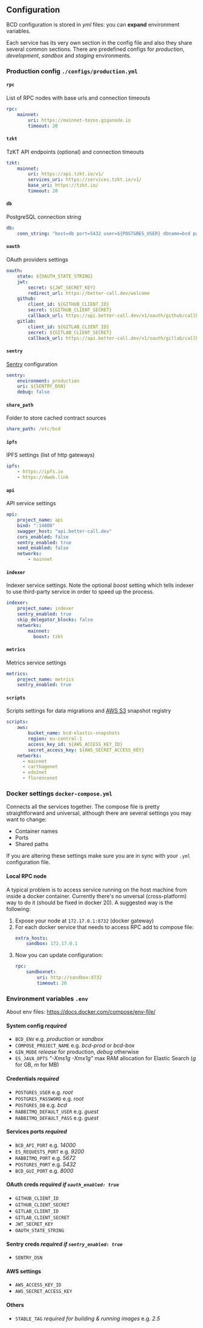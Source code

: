 ## Configuration
BCD configuration is stored in _yml_ files: you can **expand** environment variables.  

Each service has its very own section in the config file and also they share several common sections. There are predefined configs for _production_, _development_, _sandbox_ and _staging_ environments.

### Production config `./configs/production.yml`

#### `rpc`
List of RPC nodes with base urls and connection timeouts
```yml
rpc:
    mainnet:
        uri: https://mainnet-tezos.giganode.io
        timeout: 20
```

#### `tzkt`
TzKT API endpoints (optional) and connection timeouts
```yml
tzkt:
    mainnet:
        uri: https://api.tzkt.io/v1/
        services_uri: https://services.tzkt.io/v1/
        base_uri: https://tzkt.io/
        timeout: 20
```

#### `db`
PostgreSQL connection string
```yml
db:
    conn_string: "host=db port=5432 user=${POSTGRES_USER} dbname=bcd password=${POSTGRES_PASSWORD} sslmode=disable"
```

#### `oauth`
OAuth providers settings
```yml
oauth:
    state: ${OAUTH_STATE_STRING}
    jwt:
        secret: ${JWT_SECRET_KEY}
        redirect_url: https://better-call.dev/welcome
    github:
        client_id: ${GITHUB_CLIENT_ID}
        secret: ${GITHUB_CLIENT_SECRET}
        callback_url: https://api.better-call.dev/v1/oauth/github/callback
    gitlab:
        client_id: ${GITLAB_CLIENT_ID}
        secret: ${GITLAB_CLIENT_SECRET}
        callback_url: https://api.better-call.dev/v1/oauth/gitlab/callback
```

#### `sentry`
[Sentry](https://sentry.io/) configuration
```yml
sentry:
    environment: production
    uri: ${SENTRY_DSN}
    debug: false
```

#### `share_path`
Folder to store cached contract sources
```yml
share_path: /etc/bcd
```

#### `ipfs`
IPFS settings (list of http gateways)
```yml
ipfs:
    - https://ipfs.io
    - https://dweb.link
```

#### `api`
API service settings
```yml
api:
    project_name: api
    bind: ":14000"
    swagger_host: "api.better-call.dev"
    cors_enabled: false
    sentry_enabled: true
    seed_enabled: false
    networks:
        - mainnet
```

#### `indexer`
Indexer service settings. Note the optional _boost_ setting which tells indexer to use third-party service in order to speed up the process.
```yml
indexer:
    project_name: indexer
    sentry_enabled: true
    skip_delegator_blocks: false
    networks:
        mainnet:
          boost: tzkt
```

#### `metrics`
Metrics service settings
```yml
metrics:
    project_name: metrics
    sentry_enabled: true
```

#### `scripts`
Scripts settings for data migrations and [AWS S3](https://aws.amazon.com/s3/) snapshot registry
```yml
scripts:
    aws:
        bucket_name: bcd-elastic-snapshots
        region: eu-central-1
        access_key_id: ${AWS_ACCESS_KEY_ID}
        secret_access_key: ${AWS_SECRET_ACCESS_KEY}
    networks:
      - mainnet
      - carthagenet
      - edo2net
      - florencenet
```

### Docker settings `docker-compose.yml`
Connects all the services together. The compose file is pretty straightforward and universal, although there are several settings you may want to change:

* Container names
* Ports
* Shared paths

If you are altering these settings make sure you are in sync with your `.yml` configuration file.

#### Local RPC node
A typical problem is to access service running on the host machine from inside a docker container. Currently there's no unversal (cross-platform) way to do it (should be fixed in docker 20). A suggested way is the following:

1. Expose your node at `172.17.0.1:8732` (docker gateway)
2. For each docker service that needs to access RPC add to compose file:
    ```yml
    extra_hosts:
        sandbox: 172.17.0.1
    ```
3. Now you can update configuration:
    ```yml
    rpc:
        sandboxnet:
            uri: http://sandbox:8732
            timeout: 20     
    ```

### Environment variables `.env`
About env files: https://docs.docker.com/compose/env-file/

#### System config _required_
* `BCD_ENV` e.g. _production_ or _sandbox_
* `COMPOSE_PROJECT_NAME` e.g. _bcd-prod_ or _bcd-box_
* `GIN_MODE` _release_ for production, _debug_ otherwise
* `ES_JAVA_OPTS` _"-Xms1g -Xmx1g"_ max RAM allocation for Elastic Search (_g_ for GB, _m_ for MB)

#### Credentials _required_
* `POSTGRES_USER` e.g. _root_
* `POSTGRES_PASSWORD` e.g. _root_
* `POSTGRES_DB` e.g. _bcd_
* `RABBITMQ_DEFAULT_USER` e.g. _guest_
* `RABBITMQ_DEFAULT_PASS` e.g. _guest_

#### Services ports _required_
* `BCD_API_PORT` e.g. _14000_
* `ES_REQUESTS_PORT` e.g. _9200_
* `RABBITMQ_PORT` e.g. _5672_
* `POSTGRES_PORT` e.g. _5432_
* `BCD_GUI_PORT` e.g. _8000_

#### OAuth creds _required if `oauth_enabled: true`_
* `GITHUB_CLIENT_ID`
* `GITHUB_CLIENT_SECRET`
* `GITLAB_CLIENT_ID`
* `GITLAB_CLIENT_SECRET`
* `JWT_SECRET_KEY`
* `OAUTH_STATE_STRING`

#### Sentry creds _required if `sentry_enabled: true`_
* `SENTRY_DSN`

#### AWS settings
* `AWS_ACCESS_KEY_ID`
* `AWS_SECRET_ACCESS_KEY`

#### Others
* `STABLE_TAG` _required for building & running images_ e.g. _2.5_